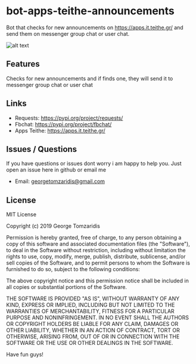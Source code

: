# bot-apps-teithe-announcements
Bot that checks for new announcements on https://apps.it.teithe.gr/ and send them on messenger group chat or user chat.

![alt text](https://github.com/georgetomzaridis/botappsteitheannouncements/blob/master/images/message_sample.png "Messenger Announcement")

## Features
Checks for new announcements and if finds one, they will send it to messenger group chat or user chat

## Links
* Requests: https://pypi.org/project/requests/
* Fbchat: https://pypi.org/project/fbchat/
* Apps Teithe: https://apps.it.teithe.gr/


## Issues / Questions
If you have questions or issues dont worry i am happy to help you. Just open an issue here in github or email me
* Email: georgetomzaridis@gmail.com

## License
MIT License

Copyright (c) 2019 George Tomzaridis

Permission is hereby granted, free of charge, to any person obtaining a copy
of this software and associated documentation files (the "Software"), to deal
in the Software without restriction, including without limitation the rights
to use, copy, modify, merge, publish, distribute, sublicense, and/or sell
copies of the Software, and to permit persons to whom the Software is
furnished to do so, subject to the following conditions:

The above copyright notice and this permission notice shall be included in all
copies or substantial portions of the Software.

THE SOFTWARE IS PROVIDED "AS IS", WITHOUT WARRANTY OF ANY KIND, EXPRESS OR
IMPLIED, INCLUDING BUT NOT LIMITED TO THE WARRANTIES OF MERCHANTABILITY,
FITNESS FOR A PARTICULAR PURPOSE AND NONINFRINGEMENT. IN NO EVENT SHALL THE
AUTHORS OR COPYRIGHT HOLDERS BE LIABLE FOR ANY CLAIM, DAMAGES OR OTHER
LIABILITY, WHETHER IN AN ACTION OF CONTRACT, TORT OR OTHERWISE, ARISING FROM,
OUT OF OR IN CONNECTION WITH THE SOFTWARE OR THE USE OR OTHER DEALINGS IN THE
SOFTWARE.


Have fun guys!
